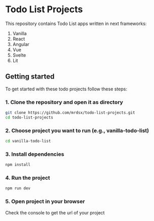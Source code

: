 # Todo List Projects

This repository contains Todo List apps written in next frameworks:

1. Vanilla
2. React
3. Angular
4. Vue
5. Svelte
6. Lit

## Getting started

To get started with these todo projects follow these steps:

### 1. Clone the repository and open it as directory

```bash
git clone https://github.com/mrdsx/todo-list-projects.git
cd todo-list-projects
```

### 2. Choose project you want to run (e.g., vanilla-todo-list)

```bash
cd vanilla-todo-list
```

### 3. Install dependencies

```bash
npm install
```

### 4. Run the project

```bash
npm run dev
```

### 5. Open project in your browser

Check the console to get the url of your project
